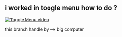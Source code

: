 ## i worked in toogle menu how to do ? 

[![Toggle Menu video](https://images-cdn.brightedge.com/f00000000295597/www.brightedge.com/sites/default/files/video%20thumbnail.jpg)](https://www.youtube.com/watch?v=C0z7ulvKV70)






this branch handle by --> big computer